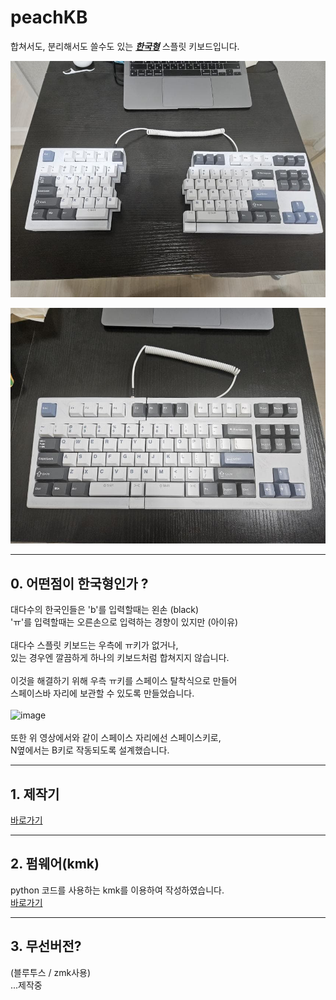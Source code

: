 # peachKB
합쳐서도, 분리해서도 쓸수도 있는 <b><i><u>한국형</u></i></b> 스플릿 키보드입니다.

![image](./images/30.jpg)

![image](./images/29.jpg)

---

## 0. 어떤점이 한국형인가 ?
대다수의 한국인들은 'b'를 입력할때는 왼손 (black)<br>
'ㅠ'를 입력할때는 오른손으로 입력하는 경향이 있지만 (아이유)<br>
<br>
대다수 스플릿 키보드는 우측에 ㅠ키가 없거나,<br>
있는 경우엔 깔끔하게 하나의 키보드처럼 합쳐지지 않습니다.<br>
<br>
이것을 해결하기 위해 우측 ㅠ키를 스페이스 탈착식으로 만들어<br>
스페이스바 자리에 보관할 수 있도록 만들었습니다.<br>
<br>
![image](./images/31-2.gif)<br>
<br>
또한 위 영상에서와 같이 스페이스 자리에선 스페이스키로,<br>
N옆에서는 B키로 작동되도록 설계했습니다.

---

## 1. 제작기
[바로가기](./note/)

---

## 2. 펌웨어(kmk)
python 코드를 사용하는 kmk를 이용하여 작성하였습니다.<br>
[바로가기](./code/)

---

## 3. 무선버전?
(블루투스 / zmk사용)<br>
...제작중